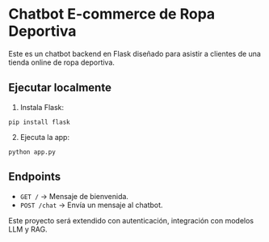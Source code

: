 # Chatbot E-commerce de Ropa Deportiva

Este es un chatbot backend en Flask diseñado para asistir a clientes de una tienda online de ropa deportiva.

## Ejecutar localmente

1. Instala Flask:
```
pip install flask
```

2. Ejecuta la app:
```
python app.py
```

## Endpoints

- `GET /` → Mensaje de bienvenida.
- `POST /chat` → Envía un mensaje al chatbot.

Este proyecto será extendido con autenticación, integración con modelos LLM y RAG.
